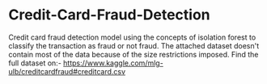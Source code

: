 # Credit-Card-Fraud-Detection
Credit card fraud detection model using the concepts of isolation forest to classify the transaction as fraud or not fraud.  The attached dataset doesn't contain most of the data because of the size restrictions imposed. Find the full dataset on:- https://www.kaggle.com/mlg-ulb/creditcardfraud#creditcard.csv
